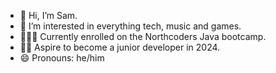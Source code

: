 - 👋 Hi, I’m Sam.
- 👀 I’m interested in everything tech, music and games.
- 👨🏻‍💻 Currently enrolled on the Northcoders Java bootcamp.
- 🤞🏻 Aspire to become a junior developer in 2024.
- 😄 Pronouns: he/him
